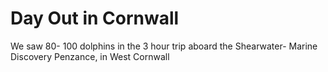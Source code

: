<!DOCTYPE html>
<html>
<head>
<title>Page Title</title>
</head>
<body>

<h1>Day Out in Cornwall</h1>
<p>We saw 80- 100 dolphins in the 3 hour trip aboard the Shearwater- Marine Discovery Penzance, in West Cornwall</p>

</body>
</html>



